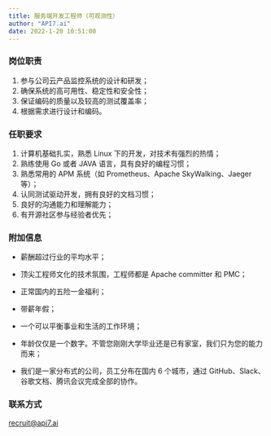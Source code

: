 ```yaml
---
title: 服务端开发工程师（可观测性）
author: "API7.ai"
date: 2022-1-20 10:51:00
---
```


### 岗位职责

1. 参与公司云产品监控系统的设计和研发；
2. 确保系统的高可用性、稳定性和安全性；
3. 保证编码的质量以及较高的测试覆盖率；
4. 根据需求进行设计和编码。

### 任职要求

1. 计算机基础扎实，熟悉 Linux 下的开发，对技术有强烈的热情；
2. 熟练使用 Go 或者 JAVA 语言，具有良好的编程习惯；
3. 熟悉常用的 APM 系统（如 Prometheus、Apache SkyWalking、Jaeger 等）；
4. 认同测试驱动开发，拥有良好的文档习惯；
5. 良好的沟通能力和理解能力；
6. 有开源社区参与经验者优先；

### 附加信息

- 薪酬超过行业的平均水平；

- 顶尖工程师文化的技术氛围，工程师都是 Apache committer 和 PMC；

- 正常国内的五险一金福利；

- 带薪年假；

- 一个可以平衡事业和生活的工作环境；

- 年龄仅仅是一个数字。不管您刚刚大学毕业还是已有家室，我们只为您的能力而来；

- 我们是一家分布式的公司，员工分布在国内 6 个城市，通过 GitHub、Slack、谷歌文档、腾讯会议完成全部的协作。

### 联系方式

[recruit@api7.ai](mailto:recruit@api7.ai)
